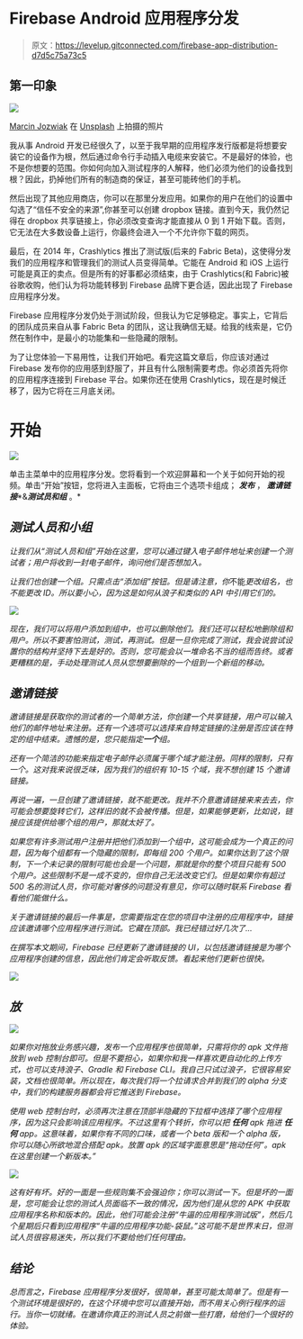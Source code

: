 # Firebase Android 应用程序分发

> 原文：<https://levelup.gitconnected.com/firebase-app-distribution-d7d5c75a73c5>

## 第一印象

![](img/019866125bcf3bd00207d40766ee2378.png)

[Marcin Jozwiak](https://unsplash.com/@marcinjozwiak?utm_source=unsplash&utm_medium=referral&utm_content=creditCopyText) 在 [Unsplash](https://unsplash.com/s/photos/distribution?utm_source=unsplash&utm_medium=referral&utm_content=creditCopyText) 上拍摄的照片

我从事 Android 开发已经很久了，以至于我早期的应用程序发行版都是将想要安装它的设备作为根，然后通过命令行手动插入电缆来安装它。不是最好的体验，也不是你想要的范围。你如何向加入测试程序的人解释，他们必须为他们的设备找到根？因此，扔掉他们所有的制造商的保证，甚至可能砖他们的手机。

然后出现了其他应用商店，你可以在那里分发应用。如果你的用户在他们的设置中勾选了“信任不安全的来源”,你甚至可以创建 dropbox 链接。直到今天，我仍然记得在 dropbox 共享链接上，你必须改变查询才能直接从 0 到 1 开始下载。否则，它无法在大多数设备上运行，你最终会进入一个不允许你下载的网页。

最后，在 2014 年，Crashlytics 推出了测试版(后来的 Fabric Beta)，这使得分发我们的应用程序和管理我们的测试人员变得简单。它能在 Android 和 iOS 上运行可能是真正的卖点。但是所有的好事都必须结束，由于 Crashlytics(和 Fabric)被谷歌收购，他们认为将功能转移到 Firebase 品牌下更合适，因此出现了 Firebase 应用程序分发。

Firebase 应用程序分发仍处于测试阶段，但我认为它足够稳定。事实上，它背后的团队成员来自从事 Fabric Beta 的团队，这让我确信无疑。给我的线索是，它仍然在制作中，是最小的功能集和一些隐藏的限制。

为了让您体验一下易用性，让我们开始吧。看完这篇文章后，你应该对通过 Firebase 发布你的应用感到舒服了，并且有什么限制需要考虑。你必须首先将你的应用程序连接到 Firebase 平台。如果你还在使用 Crashlytics，现在是时候迁移了，因为它将在三月底关闭。

# 开始

![](img/300d4ce87d8f61c0900ac404b249e757.png)

单击主菜单中的应用程序分发。您将看到一个欢迎屏幕和一个关于如何开始的视频。单击“开始”按钮，您将进入主面板，它将由三个选项卡组成； ***发布*** ， ***邀请链接****&***测试员和组*** 。*

## *测试人员和小组*

*让我们从“*测试人员和组*”开始在这里，您可以通过键入电子邮件地址来创建一个测试者；用户将收到一封电子邮件，询问他们是否想加入。*

*让我们也创建一个组。只需点击“添加组”按钮。但是请注意，你*不能*更改组名，也不能更改 ID。所以要小心，因为这是如何从浪子和类似的 API 中引用它们的。*

*![](img/0b2892f0fba2905dbc543aa68748e050.png)*

*现在，我们可以将用户添加到组中，也可以删除他们。我们还可以轻松地删除组和用户。所以不要害怕测试，测试，再测试。但是一旦你完成了测试，我会说尝试设置你的结构并坚持下去是好的。否则，您可能会以一堆命名不当的组而告终。或者更糟糕的是，手动处理测试人员从您想要删除的一个组到一个新组的移动。*

## *邀请链接*

*邀请链接是获取你的测试者的一个简单方法，你创建一个共享链接，用户可以输入他们的邮件地址来注册。还有一个选项可以选择来自特定链接的注册是否应该在特定的组中结束。遗憾的是，您只能指定**一个**组。*

*还有一个简洁的功能来指定电子邮件必须属于哪个域才能注册。同样的限制，只有一个。这对我来说很乏味，因为我们的组织有 10-15 个域，我不想创建 15 个邀请链接。*

*再说一遍，一旦创建了邀请链接，就不能更改。我并不介意邀请链接来来去去，你可能会想要旋转它们，这样旧的就不会被传播。但是，如果能够更新，比如说，链接应该提供给哪个组的用户，那就太好了。*

*如果您有许多测试用户注册并把他们添加到一个组中，这可能会成为一个真正的问题，因为每个组都有一个隐藏的限制，即每组 200 个用户。如果你达到了这个限制，下一个未记录的限制可能也会是一个问题，那就是你的整个项目只能有 500 个用户。这些限制不是一成不变的，但你自己无法改变它们。但是如果你有超过 500 名的测试人员，你可能对奢侈的问题没有意见，你可以随时联系 Firebase 看看他们能做什么。*

*关于邀请链接的最后一件事是，您需要指定在您的项目中注册的应用程序中，链接应该邀请哪个应用程序进行测试。它藏在顶部。我已经错过好几次了…*

*在撰写本文期间，Firebase 已经更新了邀请链接的 UI，以包括邀请链接是为哪个应用程序创建的信息，因此他们肯定会听取反馈。看起来他们更新也很快。*

*![](img/cfaf276f4c09966debe16c59b7a3227b.png)*

## *放*

*![](img/1c0e72b24cab789cea44011f030feed6.png)*

*如果你对拖放业务感兴趣，发布一个应用程序也很简单，只需将你的 apk 文件拖放到 web 控制台即可。但是不要担心，如果你和我一样喜欢更自动化的上传方式，也可以支持浪子、Gradle 和 Firebase CLI。我自己只试过浪子，它很容易安装，文档也很简单。所以现在，每次我们将一个拉请求合并到我们的 alpha 分支中，我们的构建服务器都会将它推送到 Firebase。*

*使用 web 控制台时，必须再次注意在顶部半隐藏的下拉框中选择了哪个应用程序，因为这只会影响该应用程序。不过这里有个转折，你可以把 ***任何*** apk 拖进 ***任何*** app。这意味着，如果你有不同的口味，或者一个 beta 版和一个 alpha 版，你可以随心所欲地混合搭配 apk。放置 apk 的区域字面意思是“拖动任何”。apk 在这里创建一个新版本。”*

*![](img/6a716a21f86d785a58263642d45782ef.png)*

*这有好有坏。好的一面是一些规则集不会强迫你；你可以测试一下。但是坏的一面是，您可能会让您的测试人员面临不一致的情况，因为他们是从您的 APK 中获取应用程序名称和版本的。因此，他们可能会注册“牛逼的应用程序测试版”，然后几个星期后只看到应用程序“牛逼的应用程序功能-袋鼠。”这可能不是世界末日，但测试人员很容易迷失，所以我们不要给他们任何理由。*

## *结论*

*总而言之，Firebase 应用程序分发很好，很简单，甚至可能太简单了。但是有一个测试环境是很好的，在这个环境中您可以直接开始，而不用关心例行程序的运行。当你一切就绪。在邀请你真正的测试人员之前做一些打磨，给他们一个很好的体验。*